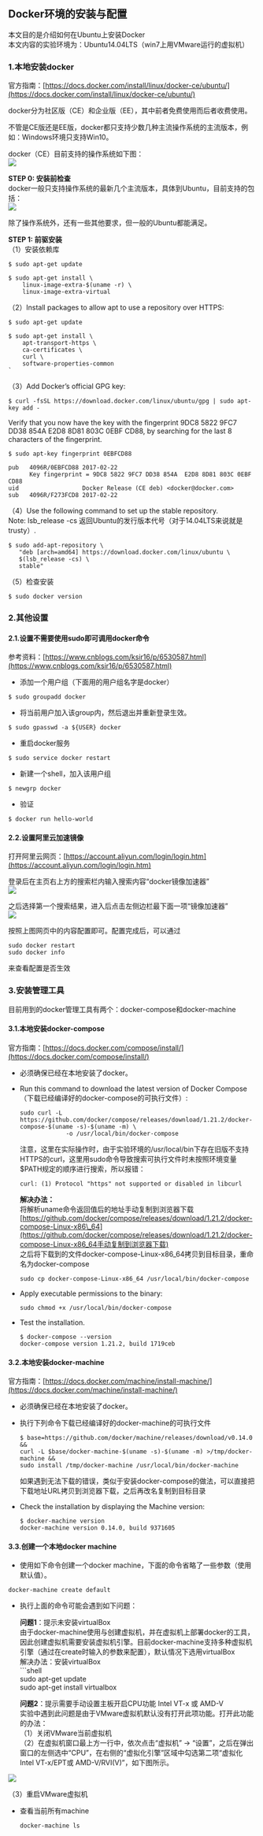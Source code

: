 ## Docker环境的安装与配置

本文目的是介绍如何在Ubuntu上安装Docker  
本文内容的实验环境为：Ubuntu14.04LTS（win7上用VMware运行的虚拟机）

### 1.本地安装docker

官方指南：[https://docs.docker.com/install/linux/docker-ce/ubuntu/](https://docs.docker.com/install/linux/docker-ce/ubuntu/)

docker分为社区版（CE）和企业版（EE），其中前者免费使用而后者收费使用。

不管是CE版还是EE版，docker都只支持少数几种主流操作系统的主流版本，例如：Windows环境只支持Win10。

docker（CE）目前支持的操作系统如下图：  
![](/assets/docker001_002.png)

**STEP 0: 安装前检查**  
docker一般只支持操作系统的最新几个主流版本，具体到Ubuntu，目前支持的包括：  
![](/assets/docker001_003.png)

除了操作系统外，还有一些其他要求，但一般的Ubuntu都能满足。

**STEP 1: 前驱安装**  
（1）安装依赖库

```shell
$ sudo apt-get update

$ sudo apt-get install \
    linux-image-extra-$(uname -r) \
    linux-image-extra-virtual
```

（2）Install packages to allow apt to use a repository over HTTPS:

```shell
$ sudo apt-get update

$ sudo apt-get install \
    apt-transport-https \
    ca-certificates \
    curl \
    software-properties-common
`
```

（3）Add Docker’s official GPG key:

```shell
$ curl -fsSL https://download.docker.com/linux/ubuntu/gpg | sudo apt-key add -
```

Verify that you now have the key with the fingerprint 9DC8 5822 9FC7 DD38 854A E2D8 8D81 803C 0EBF CD88, by searching for the last 8 characters of the fingerprint.

```shell
$ sudo apt-key fingerprint 0EBFCD88

pub   4096R/0EBFCD88 2017-02-22
      Key fingerprint = 9DC8 5822 9FC7 DD38 854A  E2D8 8D81 803C 0EBF CD88
uid                  Docker Release (CE deb) <docker@docker.com>
sub   4096R/F273FCD8 2017-02-22
```

（4）Use the following command to set up the stable repository.  
Note: lsb\_release -cs 返回Ubuntu的发行版本代号（对于14.04LTS来说就是trusty）.

```shell
$ sudo add-apt-repository \
   "deb [arch=amd64] https://download.docker.com/linux/ubuntu \
   $(lsb_release -cs) \
   stable"
```

（5）检查安装

```shell
$ sudo docker version
```

### 2.其他设置

#### 2.1.设置不需要使用sudo即可调用docker命令

参考资料：[https://www.cnblogs.com/ksir16/p/6530587.html](https://www.cnblogs.com/ksir16/p/6530587.html)

* 添加一个用户组（下面用的用户组名字是docker）

```shell
$ sudo groupadd docker
```

* 将当前用户加入该group内，然后退出并重新登录生效。

```shell
$ sudo gpasswd -a ${USER} docker
```

* 重启docker服务

```shell
$ sudo service docker restart
```

* 新建一个shell，加入该用户组

```shell
$ newgrp docker
```

* 验证

```shell
$ docker run hello-world
```

#### 2.2.设置阿里云加速镜像

打开阿里云网页：[https://account.aliyun.com/login/login.htm](https://account.aliyun.com/login/login.htm)

登录后在主页右上方的搜索栏内输入搜索内容“docker镜像加速器”  
![](/assets/docker001_004.png)

之后选择第一个搜索结果，进入后点击左侧边栏最下面一项“镜像加速器”  
![](/assets/docker001_005.png)

按照上图网页中的内容配置即可。配置完成后，可以通过

```shell
sudo docker restart
sudo docker info
```

来查看配置是否生效

### 3.安装管理工具

目前用到的docker管理工具有两个：docker-compose和docker-machine

#### 3.1.本地安装docker-compose

官方指南：[https://docs.docker.com/compose/install/](https://docs.docker.com/compose/install/)

* 必须确保已经在本地安装了docker。

* Run this command to download the latest version of Docker Compose（下载已经编译好的docker-compose的可执行文件）:

  ```shell
  sudo curl -L https://github.com/docker/compose/releases/download/1.21.2/docker-compose-$(uname -s)-$(uname -m) \
               -o /usr/local/bin/docker-compose
  ```

  注意，这里在实际操作时，由于实验环境的/usr/local/bin下存在旧版不支持HTTPS的curl，这里用sudo命令导致搜索可执行文件时未按照环境变量$PATH规定的顺序进行搜索，所以报错：

  ```shell
  curl: (1) Protocol "https" not supported or disabled in libcurl
  ```

  **解决办法：**  
  将解析uname命令返回值后的地址手动复制到浏览器下载  
  [https://github.com/docker/compose/releases/download/1.21.2/docker-compose-Linux-x86\_64](https://github.com/docker/compose/releases/download/1.21.2/docker-compose-Linux-x86_64手动复制到浏览器下载)  
  之后将下载到的文件docker-compose-Linux-x86\_64拷贝到目标目录，重命名为docker-compose

  ```shell
  sudo cp docker-compose-Linux-x86_64 /usr/local/bin/docker-compose
  ```

* Apply executable permissions to the binary:

  ```shell
  sudo chmod +x /usr/local/bin/docker-compose
  ```

* Test the installation.

  ```
  $ docker-compose --version
  docker-compose version 1.21.2, build 1719ceb
  ```

#### 3.2.本地安装docker-machine

官方指南：[https://docs.docker.com/machine/install-machine/](https://docs.docker.com/machine/install-machine/)

* 必须确保已经在本地安装了docker。

* 执行下列命令下载已经编译好的docker-machine的可执行文件

  ```shell
  $ base=https://github.com/docker/machine/releases/download/v0.14.0 &&
  curl -L $base/docker-machine-$(uname -s)-$(uname -m) >/tmp/docker-machine &&
  sudo install /tmp/docker-machine /usr/local/bin/docker-machine
  ```

  如果遇到无法下载的错误，类似于安装docker-compose的做法，可以直接把下载地址URL拷贝到浏览器下载，之后再改名复制到目标目录

* Check the installation by displaying the Machine version:

  ```shell
  $ docker-machine version
  docker-machine version 0.14.0, build 9371605
  ```

#### 3.3.创建一个本地docker machine

* 使用如下命令创建一个docker machine，下面的命令省略了一些参数（使用默认值）。

```shell
docker-machine create default
```

* 执行上面的命令可能会遇到如下问题：

  **问题1**：提示未安装virtualBox  
  由于docker-machine使用与创建虚拟机，并在虚拟机上部署docker的工具，因此创建虚拟机需要安装虚拟机引擎。目前docker-machine支持多种虚拟机引擎（通过在create时输入的参数来配置），默认情况下选用virtualBox  
  解决办法：安装virtualBox  
  \`\`\`shell  
  sudo apt-get update  
  sudo apt-get install virtualbox

  **问题2**：提示需要手动设置主板开启CPU功能 Intel VT-x 或 AMD-V  
  实验中遇到此问题是由于VMware虚拟机默认没有打开此项功能。打开此功能的办法：  
  （1）关闭VMware当前虚拟机  
  （2）在虚拟机窗口最上方一行中，依次点击“虚拟机” -&gt; “设置”，之后在弹出窗口的左侧选中“CPU”，在右侧的“虚拟化引擎”区域中勾选第二项“虚拟化 Intel VT-x/EPT或 AMD-V/RVI\(V\)”，如下图所示。

![](/assets/docker001_001.jpg)

（3）重启VMware虚拟机

* 查看当前所有machine
  ```shell
  docker-machine ls
  ```



